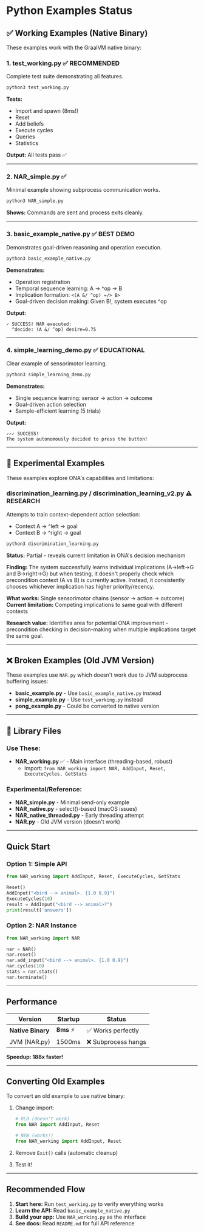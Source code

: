 # Python Examples Status

## ✅ Working Examples (Native Binary)

These examples work with the GraalVM native binary:

### 1. **test_working.py** ✅ RECOMMENDED
Complete test suite demonstrating all features.

```bash
python3 test_working.py
```

**Tests:**
- Import and spawn (8ms!)
- Reset
- Add beliefs
- Execute cycles
- Queries
- Statistics

**Output:** All tests pass ✅

---

### 2. **NAR_simple.py** ✅
Minimal example showing subprocess communication works.

```bash
python3 NAR_simple.py
```

**Shows:** Commands are sent and process exits cleanly.

---

### 3. **basic_example_native.py** ✅ BEST DEMO
Demonstrates goal-driven reasoning and operation execution.

```bash
python3 basic_example_native.py
```

**Demonstrates:**
- Operation registration
- Temporal sequence learning: A → ^op → B
- Implication formation: `<(A &/ ^op) =/> B>`
- Goal-driven decision making: Given B!, system executes ^op

**Output:**
```
✓ SUCCESS! NAR executed:
  ^decide: (A &/ ^op) desire=0.75
```

---

### 4. **simple_learning_demo.py** ✅ EDUCATIONAL
Clear example of sensorimotor learning.

```bash
python3 simple_learning_demo.py
```

**Demonstrates:**
- Single sequence learning: sensor → action → outcome
- Goal-driven action selection
- Sample-efficient learning (5 trials)

**Output:**
```
✓✓✓ SUCCESS!
The system autonomously decided to press the button!
```

---

## 🔬 Experimental Examples

These examples explore ONA's capabilities and limitations:

### **discrimination_learning.py** / **discrimination_learning_v2.py** ⚠️ RESEARCH

Attempts to train context-dependent action selection:
- Context A → ^left → goal
- Context B → ^right → goal

```bash
python3 discrimination_learning.py
```

**Status:** Partial - reveals current limitation in ONA's decision mechanism

**Finding:** The system successfully learns individual implications (A→left→G and B→right→G) but when testing, it doesn't properly check which precondition context (A vs B) is currently active. Instead, it consistently chooses whichever implication has higher priority/recency.

**What works:** Single sensorimotor chains (sensor → action → outcome)
**Current limitation:** Competing implications to same goal with different contexts

**Research value:** Identifies area for potential ONA improvement - precondition checking in decision-making when multiple implications target the same goal.

---

## ❌ Broken Examples (Old JVM Version)

These examples use `NAR.py` which doesn't work due to JVM subprocess buffering issues:

- **basic_example.py** - Use `basic_example_native.py` instead
- **simple_example.py** - Use `test_working.py` instead
- **pong_example.py** - Could be converted to native version

---

## 🔧 Library Files

### Use These:

- **NAR_working.py** ✅ - Main interface (threading-based, robust)
  - Import: `from NAR_working import NAR, AddInput, Reset, ExecuteCycles, GetStats`

### Experimental/Reference:

- **NAR_simple.py** - Minimal send-only example
- **NAR_native.py** - select()-based (macOS issues)
- **NAR_native_threaded.py** - Early threading attempt
- **NAR.py** - Old JVM version (doesn't work)

---

## Quick Start

### Option 1: Simple API
```python
from NAR_working import AddInput, Reset, ExecuteCycles, GetStats

Reset()
AddInput("<bird --> animal>. {1.0 0.9}")
ExecuteCycles(10)
result = AddInput("<bird --> animal>?")
print(result['answers'])
```

### Option 2: NAR Instance
```python
from NAR_working import NAR

nar = NAR()
nar.reset()
nar.add_input("<bird --> animal>. {1.0 0.9}")
nar.cycles(10)
stats = nar.stats()
nar.terminate()
```

---

## Performance

| Version | Startup | Status |
|---------|---------|--------|
| **Native Binary** | **8ms** ⚡ | ✅ Works perfectly |
| JVM (NAR.py) | 1500ms | ❌ Subprocess hangs |

**Speedup: 188x faster!**

---

## Converting Old Examples

To convert an old example to use native binary:

1. Change import:
   ```python
   # OLD (doesn't work)
   from NAR import AddInput, Reset

   # NEW (works!)
   from NAR_working import AddInput, Reset
   ```

2. Remove `Exit()` calls (automatic cleanup)

3. Test it!

---

## Recommended Flow

1. **Start here:** Run `test_working.py` to verify everything works
2. **Learn the API:** Read `basic_example_native.py`
3. **Build your app:** Use `NAR_working.py` as the interface
4. **See docs:** Read `README.md` for full API reference
